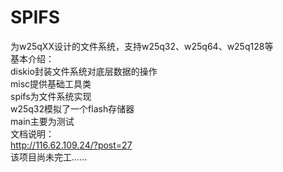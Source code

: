 # SPIFS
 为w25qXX设计的文件系统，支持w25q32、w25q64、w25q128等  
 基本介绍：  
 diskio封装文件系统对底层数据的操作  
 misc提供基础工具类  
 spifs为文件系统实现  
 w25q32模拟了一个flash存储器  
 main主要为测试  
 文档说明：  
 http://116.62.109.24/?post=27  
 该项目尚未完工......
